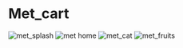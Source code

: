 # Met_cart
![met_splash](https://user-images.githubusercontent.com/38399184/146175319-a1944157-e7b6-46ca-a5f0-4513c03a9cd6.png)
![met home](https://user-images.githubusercontent.com/38399184/146175514-ee5b0823-df7d-478f-8236-4f900327bf8f.png)
![met_cat](https://user-images.githubusercontent.com/38399184/146175667-6ce6f593-b07c-4cdd-8b5c-8dbc065f481a.png)
![met_fruits](https://user-images.githubusercontent.com/38399184/146175797-7299afe7-a114-41ba-be3e-043ef3faa650.png)
